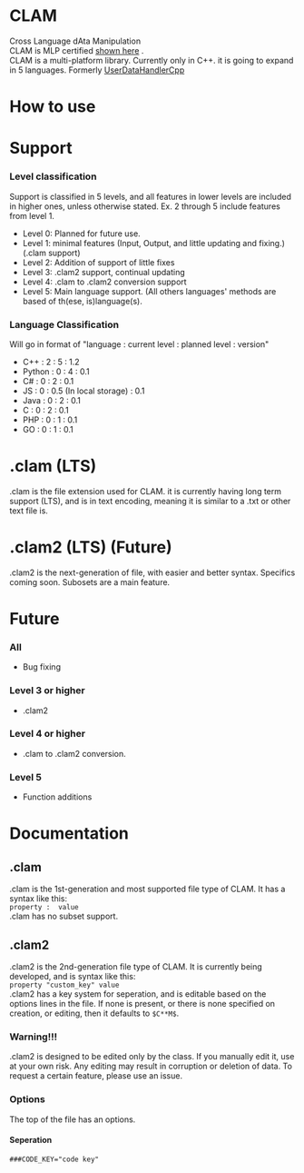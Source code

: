 # CLAM
Cross Language dAta Manipulation  
CLAM is MLP certified [shown here](https://github.com/legojrp/The-Multi-Language-Project) .  
CLAM is a multi-platform library. Currently only in C++. it is going to expand in 5 languages.
Formerly [UserDataHandlerCpp](https://github.com/legojrp/UserDataHandledCpp)
# How to use
# Support
### Level classification
Support is classified in 5 levels, and all features in lower levels are included in higher ones, unless otherwise stated. Ex. 2 through 5 include features from level 1.
* Level 0: Planned for future use.
* Level 1: minimal features (Input, Output, and little updating and fixing.) (.clam support)
* Level 2: Addition of support of little fixes
* Level 3: .clam2 support, continual updating
* Level 4: .clam to .clam2 conversion support
* Level 5: Main language support. (All others languages' methods are based of th(ese, is)language(s).

### Language Classification
Will go in format of "language : current level : planned level : version"
* C++ : 2 : 5 : 1.2
* Python : 0 : 4 : 0.1
* C# : 0 : 2 : 0.1
* JS : 0 : 0.5 (In local storage) : 0.1
* Java : 0 : 2 : 0.1
* C : 0 : 2 : 0.1
* PHP : 0 : 1 : 0.1
* GO : 0  : 1 : 0.1
# .clam (LTS)
.clam is the file extension used for CLAM. it is currently having long term support (LTS), and is in text encoding, meaning it is similar to a .txt or other text file is. 
# .clam2 (LTS) (Future)
.clam2 is the next-generation of file, with easier and better syntax. Specifics coming soon. Subosets are a main feature.
# Future
### All 
* Bug fixing
### Level 3 or higher
* .clam2
### Level 4 or higher
* .clam to .clam2 conversion.
### Level 5
* Function additions
# Documentation
## .clam
.clam is the 1st-generation and most supported file type of CLAM. It has a syntax like this:  
` property :  value `  
.clam has no subset support. 
## .clam2
.clam2 is the 2nd-generation file type of CLAM. It is currently being developed, and is syntax like this:  
`property "custom_key" value`  
.clam2 has a key system for seperation, and is editable based on the options lines in the file. If none is present, or there is none specified on creation, or editing, then it defaults to `$C**M$`.  
### Warning!!!
.clam2 is designed to be edited only by the class. If you manually edit it, use at your own risk. Any editing may result in corruption or deletion of data. To request a certain feature, please use an issue.
### Options
The top of the file has an options.
#### Seperation 
`###CODE_KEY="code key"`

